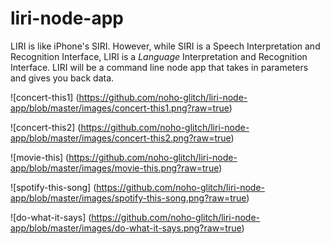 # liri-node-app
LIRI is like iPhone's SIRI. However, while SIRI is a Speech Interpretation and Recognition Interface, LIRI is a _Language_ Interpretation and Recognition Interface. LIRI will be a command line node app that takes in parameters and gives you back data.

![concert-this1]
(https://github.com/noho-glitch/liri-node-app/blob/master/images/concert-this1.png?raw=true)

![concert-this2]
(https://github.com/noho-glitch/liri-node-app/blob/master/images/concert-this2.png?raw=true)

![movie-this]
(https://github.com/noho-glitch/liri-node-app/blob/master/images/movie-this.png?raw=true)

![spotify-this-song]
(https://github.com/noho-glitch/liri-node-app/blob/master/images/spotify-this-song.png?raw=true)

![do-what-it-says]
(https://github.com/noho-glitch/liri-node-app/blob/master/images/do-what-it-says.png?raw=true)
